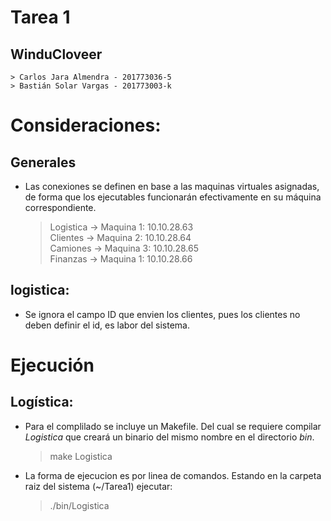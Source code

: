 # Tarea 1

## WinduCloveer
	> Carlos Jara Almendra - 201773036-5
	> Bastián Solar Vargas - 201773003-k

# Consideraciones:
## Generales  
* Las conexiones se definen en base a las maquinas virtuales asignadas, de forma que los ejecutables funcionarán efectivamente en su máquina correspondiente.  
	> Logistica -> Maquina 1: 10.10.28.63  
	> Clientes -> Maquina 2: 10.10.28.64  
	> Camiones -> Maquina 3: 10.10.28.65  
	> Finanzas -> Maquina 1: 10.10.28.66  

## logistica:
* Se ignora el campo ID que envien los clientes, pues los clientes no deben definir el id, es labor del sistema.

# Ejecución

## Logística:
* Para el complilado se incluye un Makefile. Del cual se requiere compilar *Logistica* que creará un binario del mismo nombre en el directorio *bin*.
	> make Logistica
* La forma de ejecucion es por linea de comandos. Estando en la carpeta raiz del sistema (\~/Tarea1) ejecutar:  
	> ./bin/Logistica
